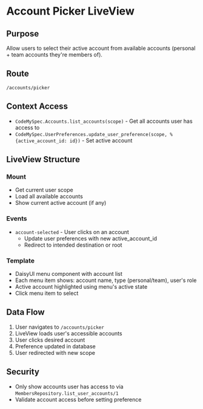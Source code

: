 # Account Picker LiveView

## Purpose
Allow users to select their active account from available accounts (personal + team accounts they're members of).

## Route
`/accounts/picker`

## Context Access
- `CodeMySpec.Accounts.list_accounts(scope)` - Get all accounts user has access to
- `CodeMySpec.UserPreferences.update_user_preference(scope, %{active_account_id: id})` - Set active account

## LiveView Structure

### Mount
- Get current user scope
- Load all available accounts
- Show current active account (if any)

### Events
- `account-selected` - User clicks on an account
  - Update user preferences with new active_account_id
  - Redirect to intended destination or root

### Template
- DaisyUI menu component with account list
- Each menu item shows: account name, type (personal/team), user's role
- Active account highlighted using menu's active state
- Click menu item to select

## Data Flow
1. User navigates to `/accounts/picker`
2. LiveView loads user's accessible accounts
3. User clicks desired account
4. Preference updated in database
5. User redirected with new scope

## Security
- Only show accounts user has access to via `MembersRepository.list_user_accounts/1`
- Validate account access before setting preference